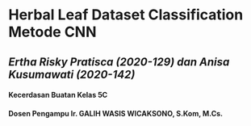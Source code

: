 # Herbal Leaf Dataset Classification Metode CNN
## _Ertha Risky Pratisca (2020-129) dan Anisa Kusumawati (2020-142)_
#### Kecerdasan Buatan Kelas 5C
#### Dosen Pengampu Ir. GALIH WASIS WICAKSONO, S.Kom, M.Cs.
